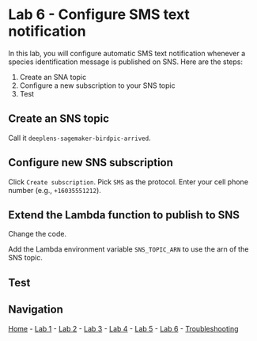 # Lab 6 - Configure SMS text notification

In this lab, you will configure automatic SMS text notification whenever a species identification message is published on SNS.  Here are the steps:

1. Create an SNA topic
2. Configure a new subscription to your SNS topic
3. Test

## Create an SNS topic

Call it `deeplens-sagemaker-birdpic-arrived`.

## Configure new SNS subscription

Click `Create subscription`.  Pick `SMS` as the protocol.  Enter your cell phone number (e.g., `+16035551212`).

## Extend the Lambda function to publish to SNS

Change the code.

Add the Lambda environment variable `SNS_TOPIC_ARN` to use the arn of the SNS topic.

## Test

## Navigation

[Home](../README.md) - [Lab 1](lab1-image-prep.md) - [Lab 2](lab2-train-model.md) - [Lab 3](lab3-host-model.md) - [Lab 4](lab4-trigger-inference-from-s3.md) - [Lab 5](lab5-deeplens-detect-and-classify.md) - [Lab 6](lab6-text-notification.md) - [Troubleshooting](troubleshooting.md)
